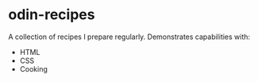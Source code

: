 # odin-recipes
A collection of recipes I prepare regularly.
Demonstrates capabilities with:
- HTML
- CSS
- Cooking
